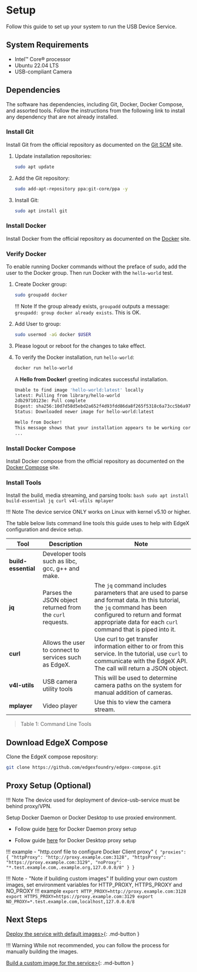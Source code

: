 # Setup
Follow this guide to set up your system to run the USB Device Service.

## System Requirements

- Intel&#8482; Core&#174; processor
- Ubuntu 22.04 LTS
- USB-compliant Camera

## Dependencies
The software has dependencies, including Git, Docker, Docker Compose, and assorted tools. Follow the instructions from the following link to install any dependency that are not already installed. 


### Install Git
Install Git from the official repository as documented on the [Git SCM](https://git-scm.com/download/linux) site.

1. Update installation repositories:
    ```bash
    sudo apt update
    ```

2. Add the Git repository:
    ```bash
    sudo add-apt-repository ppa:git-core/ppa -y
    ```

3. Install Git:
    ```bash
    sudo apt install git
    ```

### Install Docker
Install Docker from the official repository as documented on the [Docker](https://docs.docker.com/engine/install/ubuntu/) site.

### Verify Docker
To enable running Docker commands without the preface of sudo, add the user to the Docker group. Then run Docker with the `hello-world` test.

1. Create Docker group:
    ```bash
    sudo groupadd docker
    ```

    !!! Note 
        If the group already exists, `groupadd` outputs a message: `groupadd: group docker already exists`. This is OK.

2. Add User to group:
    ```bash
    sudo usermod -aG docker $USER
    ```

3. Please logout or reboot for the changes to take effect.

4. To verify the Docker installation, run `hello-world`:

    ```bash
    docker run hello-world
    ```

    A **Hello from Docker!** greeting indicates successful installation.

    ```bash
    Unable to find image 'hello-world:latest' locally
    latest: Pulling from library/hello-world
    2db29710123e: Pull complete 
    Digest: sha256:10d7d58d5ebd2a652f4d93fdd86da8f265f5318c6a73cc5b6a9798ff6d2b2e67
    Status: Downloaded newer image for hello-world:latest

    Hello from Docker!
    This message shows that your installation appears to be working correctly.
    ...
    ```

### Install Docker Compose
Install Docker compose from the official repository as documented on the [Docker Compose](https://docs.docker.com/compose/install/#install-compose) site.

### Install Tools
Install the build, media streaming, and parsing tools:
    ```bash
    sudo apt install build-essential jq curl v4l-utils mplayer
    ```

!!! Note 
    The device service ONLY works on Linux with kernel v5.10 or higher.  


The table below lists command line tools this guide uses to help with EdgeX configuration and device setup.

| Tool        | Description | Note |
| ----------- | ----------- |----------- |
| **build-essential** |  Developer tools such as libc, gcc, g++ and make. | |
| **jq**   |Parses the JSON object returned from the `curl` requests. |The `jq` command includes parameters that are used to parse and format data. In this tutorial, the `jq` command has been configured to return and format appropriate data for each `curl` command that is piped into it. |
| **curl**     | Allows the user to connect to services such as EdgeX. |Use curl to get transfer information either to or from this service. In the tutorial, use `curl` to communicate with the EdgeX API. The call will return a JSON object.|
| **v4l-utils** | USB camera utility tools | This will be used to determine camera paths on the system for manual addition of cameras. |
| **mplayer** | Video player | Use this to view the camera stream. |
>Table 1: Command Line Tools

## Download EdgeX Compose  
Clone the EdgeX compose repository:
```bash
git clone https://github.com/edgexfoundry/edgex-compose.git
```

## Proxy Setup (Optional)

!!! Note
    The device used for deployment of device-usb-service must be behind proxy/VPN.

Setup Docker Daemon or Docker Desktop to use proxied environment.

- Follow guide [here](https://docs.docker.com/config/daemon/systemd/#httphttps-proxy) for Docker Daemon proxy setup

- Follow guide [here](https://docs.docker.com/desktop/settings/windows/#proxies) for Docker Desktop proxy setup

!!! example - "http.conf file to configure Docker Client proxy"
    ```
        {
            "proxies": {
                "httpProxy": "http://proxy.example.com:3128",
                "httpsProxy": "https://proxy.example.com:3129",
                "noProxy": "*.test.example.com,.example.org,127.0.0.0/8"
            }
        }
    ```

!!! Note - "Note if building custom images"
    If building your own custom images, set environment variables for HTTP_PROXY, HTTPS_PROXY and NO_PROXY
    !!! example
        ```
        export HTTP_PROXY=http://proxy.example.com:3128
        export HTTPS_PROXY=https://proxy.example.com:3129
        export NO_PROXY=*.test.example.com,localhost,127.0.0.0/8
        ```

## Next Steps

[Deploy the service with default images>](./deployment.md){: .md-button }

!!! Warning
    While not recommended, you can follow the process for manually building the images.

[Build a custom image for the service>](./custom-build.md){: .md-button } 
